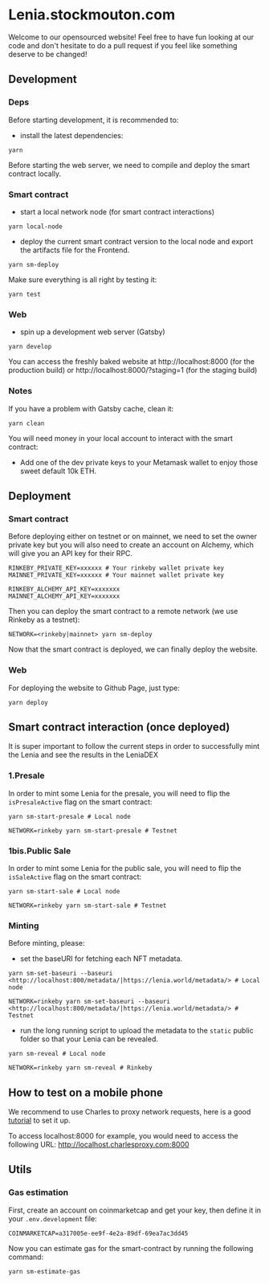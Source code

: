 # Lenia.stockmouton.com

Welcome to our opensourced website! Feel free to have fun looking at our code and don't hesitate to do a pull request if you feel like something deserve to be changed!

## Development

### Deps
Before starting development, it is recommended to:
- install the latest dependencies:
```
yarn
```

Before starting the web server, we need to compile and deploy the smart contract locally.

### Smart contract
- start a local network node (for smart contract interactions)
```
yarn local-node
```

- deploy the current smart contract version to the local node and export the artifacts file for the Frontend.
```
yarn sm-deploy
```

Make sure everything is all right by testing it:
```
yarn test
```

### Web
- spin up a development web server (Gatsby)
```
yarn develop
```
You can access the freshly baked website at http://localhost:8000 (for the production build) or http://localhost:8000/?staging=1 (for the staging build)

### Notes
If you have a problem with Gatsby cache, clean it:
```
yarn clean
```

You will need money in your local account to interact with the smart contract:
- Add one of the dev private keys to your Metamask wallet to enjoy those sweet default 10k ETH.

## Deployment

### Smart contract
Before deploying either on testnet or on mainnet, we need to set the owner private key but you will also need to create an account on Alchemy, which will give you an API key for their RPC.
```
RINKEBY_PRIVATE_KEY=xxxxxx # Your rinkeby wallet private key
MAINNET_PRIVATE_KEY=xxxxxx # Your mainnet wallet private key

RINKEBY_ALCHEMY_API_KEY=xxxxxxx
MAINNET_ALCHEMY_API_KEY=xxxxxxx
```

Then you can deploy the smart contract to a remote network (we use Rinkeby as a testnet): 
```
NETWORK=<rinkeby|mainnet> yarn sm-deploy
```

Now that the smart contract is deployed, we can finally deploy the website.

### Web
For deploying the website to Github Page, just type:
```
yarn deploy
```


## Smart contract interaction (once deployed)

It is super important to follow the current steps in order to successfully mint the Lenia and see the results in the LeniaDEX

### 1.Presale
In order to mint some Lenia for the presale, you will need to flip the `isPresaleActive` flag on the smart contract:
```
yarn sm-start-presale # Local node

NETWORK=rinkeby yarn sm-start-presale # Testnet
```

### 1bis.Public Sale
In order to mint some Lenia for the public sale, you will need to flip the `isSaleActive` flag on the smart contract:
```
yarn sm-start-sale # Local node

NETWORK=rinkeby yarn sm-start-sale # Testnet
```

### Minting
Before minting, please: 
- set the baseURI for fetching each NFT metadata.
```
yarn sm-set-baseuri --baseuri <http://localhost:800/metadata/|https://lenia.world/metadata/> # Local node

NETWORK=rinkeby yarn sm-set-baseuri --baseuri <http://localhost:800/metadata/|https://lenia.world/metadata/> # Testnet
```
- run the long running script to upload the metadata to the `static` public folder so that your Lenia can be revealed.
```
yarn sm-reveal # Local node

NETWORK=rinkeby yarn sm-reveal # Rinkeby
```


## How to test on a mobile phone

We recommend to use Charles to proxy network requests, here is a good [tutorial](https://community.tealiumiq.com/t5/Tealium-for-Android/Setting-up-Charles-to-Proxy-your-Android-Device/ta-p/5121) to set it up.

To access localhost:8000 for example, you would need to access the following URL: http://localhost.charlesproxy.com:8000


## Utils
### Gas estimation
First, create an account on coinmarketcap and get your key, then define it in your `.env.development` file:
```
COINMARKETCAP=a317005e-ee9f-4e2a-89df-69ea7ac3dd45
```

Now you can estimate gas for the smart-contract by running the following command:
```
yarn sm-estimate-gas
```